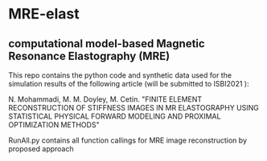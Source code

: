 # MRE-elast
## computational model-based Magnetic Resonance Elastography (MRE)
This repo contains the python code and synthetic data used for the simulation results of the following article (will be submitted to ISBI2021 ):

N. Mohammadi, M. M. Doyley, M. Cetin. "FINITE ELEMENT RECONSTRUCTION OF STIFFNESS IMAGES IN MR ELASTOGRAPHY USING STATISTICAL PHYSICAL FORWARD MODELING AND PROXIMAL OPTIMIZATION METHODS"

RunAll.py contains all function callings for MRE image reconstruction by proposed approach
